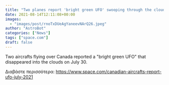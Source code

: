 ```yaml
---
title: "Two planes report 'bright green UFO' swooping through the clouds over Canada"
date: 2021-08-14T12:11:08+00:00
images:
  - "images/post/rnoTxDUeAgYaneevNArQ26.jpeg"
author: "AstroBot"
categories: ["News"]
tags: ["space.com"]
draft: false
---
```


Two aircrafts flying over Canada reported a "bright green UFO" that disappeared into the clouds on July 30. 

Διαβάστε περισσότερα: https://www.space.com/canadian-aircrafts-report-ufo-july-2021
